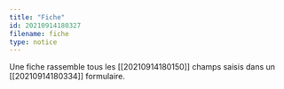 ```yaml
---
title: "Fiche"
id: 20210914180327
filename: fiche
type: notice
---
```


Une fiche rassemble tous les [[20210914180150]] champs saisis dans un [[20210914180334]] formulaire. 

